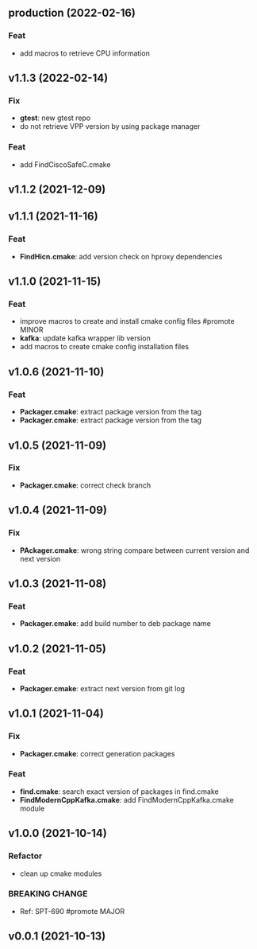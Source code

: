 ## production (2022-02-16)

### Feat

- add macros to retrieve CPU information

## v1.1.3 (2022-02-14)

### Fix

- **gtest**: new gtest repo
- do not retrieve VPP version by using package manager

### Feat

- add FindCiscoSafeC.cmake

## v1.1.2 (2021-12-09)

## v1.1.1 (2021-11-16)

### Feat

- **FindHicn.cmake**: add version check on hproxy dependencies

## v1.1.0 (2021-11-15)

### Feat

- improve macros to create and install cmake config files #promote MINOR
- **kafka**: update kafka wrapper lib version
- add macros to create cmake config installation files

## v1.0.6 (2021-11-10)

### Feat

- **Packager.cmake**: extract package version from the tag
- **Packager.cmake**: extract package version from the tag

## v1.0.5 (2021-11-09)

### Fix

- **Packager.cmake**: correct check branch

## v1.0.4 (2021-11-09)

### Fix

- **PAckager.cmake**: wrong string compare between current version and next version

## v1.0.3 (2021-11-08)

### Feat

- **Packager.cmake**: add build number to deb package name

## v1.0.2 (2021-11-05)

### Feat

- **Packager.cmake**: extract next version from git log

## v1.0.1 (2021-11-04)

### Fix

- **Packager.cmake**: correct generation packages

### Feat

- **find<library>.cmake**: search exact version of packages in find<module>.cmake
- **FindModernCppKafka.cmake**: add FindModernCppKafka.cmake module

## v1.0.0 (2021-10-14)

### Refactor

- clean up cmake modules

### BREAKING CHANGE

- Ref: SPT-690
#promote MAJOR

## v0.0.1 (2021-10-13)

